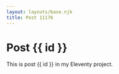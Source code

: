 ```yaml
---
layout: layouts/base.njk
title: Post 11176
---
```


# Post {{ id }}

This is post {{ id }} in my Eleventy project.
